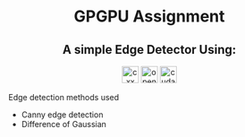 <div style="text-align:center">

# GPGPU Assignment

## A simple Edge Detector Using:

<img m_src="https://img.shields.io/badge/-C++-333333?style=flat-square&logo=c%2B%2B" alt="cxx" height="30"/>
<img m_src="https://img.shields.io/badge/-OpenGL-333333?style=flat-square&logo=opengl" alt="opengl"  height="30"/>
<img m_src="https://img.shields.io/badge/-Cuda-333333?style=flat-square&logo=nvidia" alt="cuda"  height="30"/>
</div>

Edge detection methods used

- Canny edge detection
- Difference of Gaussian
